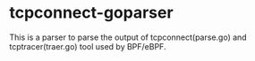 # tcpconnect-goparser

This is a parser to parse the output of tcpconnect(parse.go) and tcptracer(traer.go) tool used by BPF/eBPF.

